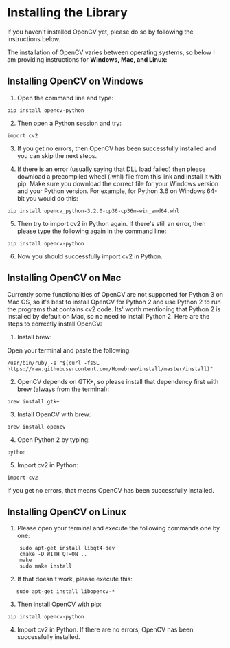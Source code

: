 # Installing the Library

If you haven't installed OpenCV yet, please do so by following the instructions below. 

The installation of OpenCV varies between operating systems, so below I am providing instructions for **Windows, Mac, and Linux:**

## Installing OpenCV on Windows

1. Open the command line and type:

``` pip install opencv-python ``` 

2. Then open a Python session and try:

``` import cv2 ```

3. If you get no errors, then OpenCV has been successfully installed and you can skip the next steps. 

4. If there is an error (usually saying that DLL load failed) then please download a precompiled wheel (.whl) file from this link and install it with pip. Make sure you download the correct file for your Windows version and your Python version. For example, for Python 3.6 on Windows 64-bit you would do this:

``` pip install opencv_python‑3.2.0‑cp36‑cp36m‑win_amd64.whl ``` 

5. Then try to import cv2 in Python again. If there's still an error, then please type the following again in the command line:

``` pip install opencv-python ``` 

6. Now you should successfully import cv2 in Python.

## Installing OpenCV on Mac

Currently some functionalities of OpenCV are not supported for Python 3 on Mac OS, so it's best to install OpenCV for Python 2 and use Python 2 to run the programs that contains cv2 code. Its' worth mentioning that Python 2 is installed by default on Mac, so no need to install Python 2. Here are the steps to correctly install OpenCV:

1. Install brew:

Open your terminal and paste the following:

```/usr/bin/ruby -e "$(curl -fsSL https://raw.githubusercontent.com/Homebrew/install/master/install)"```

2. OpenCV depends on GTK+, so please install that dependency first with brew (always from the terminal):

``` brew install gtk+ ``` 

3. Install OpenCV with brew:

```brew install opencv ```

4. Open Python 2 by typing:

``` python ```

5. Import cv2 in Python:

```import cv2  ```

If you get no errors, that means OpenCV has been successfully installed.

## Installing OpenCV on Linux

1. Please open your terminal and execute the following commands one by one:

```
    sudo apt-get install libqt4-dev
    cmake -D WITH_QT=ON ..
    make
    sudo make install
```
2. If that doesn't work, please execute this:
```
   sudo apt-get install libopencv-* 
```
3. Then install OpenCV with pip:

```pip install opencv-python ```

4. Import cv2 in Python. If there are no errors, OpenCV has been successfully installed.



